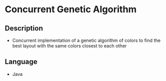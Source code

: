 # Concurrent Genetic Algorithm

## Description
* Concurrent implementation of a genetic algorithm of colors to find the best layout with the same colors closest to each other

## Language
* Java
